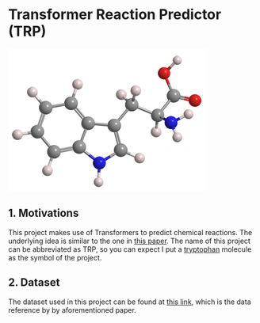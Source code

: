 # Transformer Reaction Predictor (TRP)
![](./imgs/tryptophan-3d.png)

## 1. Motivations
This project makes use of Transformers to predict chemical reactions. The underlying idea is similar to the one in [this paper](https://arxiv.org/pdf/1811.02633.pdf). The name of this project can be abbreviated as TRP, so you can expect I put a [tryptophan](https://en.wikipedia.org/wiki/Tryptophan) molecule as the symbol of the project.

## 2. Dataset
The dataset used in this project can be found at [this link](https://ibm.box.com/v/ReactionSeq2SeqDataset), which is the data reference by by aforementioned paper.